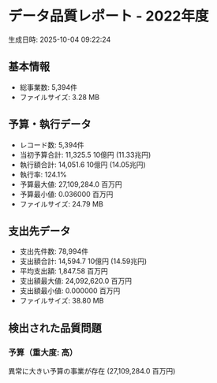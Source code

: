 # データ品質レポート - 2022年度

生成日時: 2025-10-04 09:22:24

## 基本情報

- 総事業数: 5,394件
- ファイルサイズ: 3.28 MB

## 予算・執行データ

- レコード数: 5,394件
- 当初予算合計: 11,325.5 10億円 (11.33兆円)
- 執行額合計: 14,051.6 10億円 (14.05兆円)
- 執行率: 124.1%
- 予算最大値: 27,109,284.0 百万円
- 予算最小値: 0.036000 百万円
- ファイルサイズ: 24.79 MB

## 支出先データ

- 支出先件数: 78,994件
- 支出額合計: 14,594.7 10億円 (14.59兆円)
- 平均支出額: 1,847.58 百万円
- 支出額最大値: 24,092,620.0 百万円
- 支出額最小値: 0.000000 百万円
- ファイルサイズ: 38.80 MB

## 検出された品質問題

### 予算（重大度: 高）
異常に大きい予算の事業が存在 (27,109,284.0 百万円)

